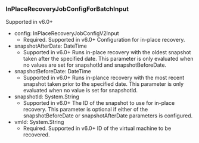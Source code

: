 ### InPlaceRecoveryJobConfigForBatchInput
Supported in v6.0+

- config: InPlaceRecoveryJobConfigV2Input
  - Required. Supported in v6.0+
Configuration for in-place recovery.
- snapshotAfterDate: DateTime
  - Supported in v6.0+
Runs in-place recovery with the oldest snapshot taken after the specified date. This parameter is only evaluated when no values are set for snapshotId and snapshotBeforeDate.
- snapshotBeforeDate: DateTime
  - Supported in v6.0+
Runs in-plance recovery with the most recent snapshot taken prior to the specified date. This parameter is only evaluated when no value is set for snapshotId.
- snapshotId: System.String
  - Supported in v6.0+
The ID of the snapshot to use for in-place recovery. This parameter is optional if either of the snapshotBeforeDate or snapshotAfterDate parameters is configured.
- vmId: System.String
  - Required. Supported in v6.0+
ID of the virtual machine to be recovered.
